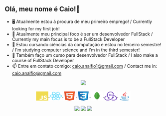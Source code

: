 ## Olá, meu nome é Caio!👋


- 🖥️ Atualmente estou à procura de meu primeiro emprego! / Currently looking for my first job!
- 🌱 Atualmente meu principal foco é ser um desenvolvedor FullStack / Currently my main focus is to be a FullStack Developer 
- 📶 Estou cursando ciências da computação e estou no terceiro semestre! / I'm studying computer science and I'm in the third semester!
- 🤔 Também faço um curso para desenvolvedor FullStack / I also make a course of FullStack Developer 
- 📫 Entre em contato comigo: caio.analfio1@gmail.com / Contact me in: caio.analfio@gmail.com

<div align="center">
  <a href="https://github.com/CaioYokoyama">
  <img height="180em" src="https://github-readme-stats.vercel.app/api?username=CaioYokoyama&show_icons=true&theme=vision-friendly-dark&include_all_commits=true&count_private=true"/>
 <br>
    

           

  <div style="display: inline_block"><br>
  <img align="center" alt="Caio-Js" height="30" width="40" src="https://raw.githubusercontent.com/devicons/devicon/master/icons/javascript/javascript-plain.svg">
  <img align="center" alt="Caio-React" height="30" width="40" src="https://raw.githubusercontent.com/devicons/devicon/master/icons/react/react-original.svg">
  <img align="center" alt="Caio-HTML" height="30" width="40" src="https://raw.githubusercontent.com/devicons/devicon/master/icons/html5/html5-original.svg">
  <img align="center" alt="Caio-CSS" height="30" width="40" src="https://raw.githubusercontent.com/devicons/devicon/master/icons/css3/css3-original.svg">
  <img align="center" alt="Caio-Mongo" height="30" width="40" src="https://raw.githubusercontent.com/devicons/devicon/master/icons/mongodb/mongodb-original.svg">   
  <img align="center" alt="Caio-Redux" height="30" width="40" src="https://raw.githubusercontent.com/devicons/devicon/master/icons/redux/redux-original.svg">
  <img align="center" alt="Rafa-Python" height="30" width="40" src="https://raw.githubusercontent.com/devicons/devicon/master/icons/java/java-original.svg"> 
    
</div>
 
  
    
<div>
  <br>
   <a href="https://instagram.com/caiozera99" target="_blank"><img src="https://img.shields.io/badge/-Instagram-%23E4405F?style=for-the-badge&logo=instagram&logoColor=white" target="_blank"></a>
   <a href="https://www.linkedin.com/in/caio-yokoyama-analfio-191825230/" target="_blank"><img src="https://img.shields.io/badge/-LinkedIn-%230077B5?style=for-the-badge&logo=linkedin&logoColor=white" target="_blank"></a> 
   <a href = "mailto:caio.analfio1@gmail.com"><img src="https://img.shields.io/badge/-Gmail-%23333?style=for-the-badge&logo=gmail&logoColor=white" target="_blank"></a>
